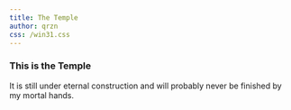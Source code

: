 ```yaml
---
title: The Temple
author: qrzn
css: /win31.css
---
```


### This is the Temple 

It is still under eternal construction and will probably never be finished by my mortal hands.

